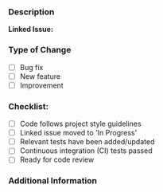 ### Description

<!-- Provide a brief description of the changes and the issue this PR addresses. -->

**Linked Issue:** <!-- Example: #123 -->

### Type of Change

- [ ] Bug fix
- [ ] New feature
- [ ] Improvement

### Checklist:

- [ ] Code follows project style guidelines
- [ ] Linked issue moved to 'In Progress'
- [ ] Relevant tests have been added/updated
- [ ] Continuous integration (CI) tests passed
- [ ] Ready for code review

### Additional Information

<!-- Any additional notes or information for the reviewer. -->
